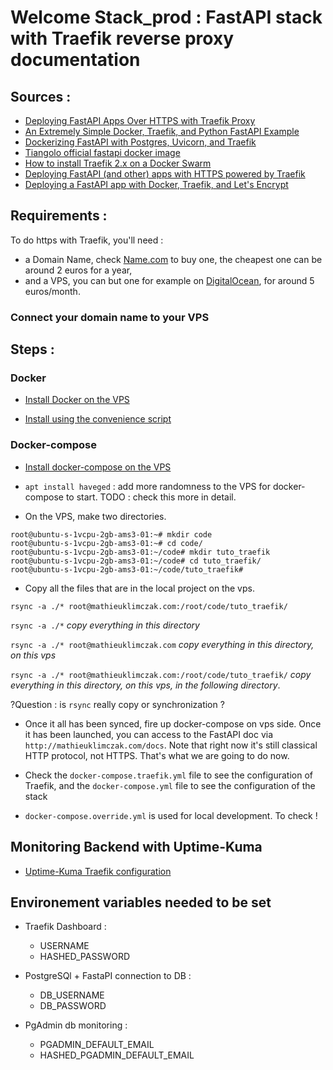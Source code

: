 # Welcome Stack_prod : FastAPI stack with Traefik reverse proxy documentation

## Sources :

* [Deploying FastAPI Apps Over HTTPS with Traefik Proxy](https://www.youtube.com/watch?v=7N5O62FjGDc)
* [An Extremely Simple Docker, Traefik, and Python FastAPI Example](https://kleiber.me/blog/2021/03/23/simple-docker-traefik-python-fastapi-example/)
* [Dockerizing FastAPI with Postgres, Uvicorn, and Traefik](https://testdriven.io/blog/fastapi-docker-traefik/)
* [Tiangolo official fastapi docker image](https://github.com/tiangolo/uvicorn-gunicorn-fastapi-docker)
* [How to install Traefik 2.x on a Docker Swarm](https://blog.creekorful.org/2019/10/how-to-install-traefik-2-docker-swarm/)
* [Deploying FastAPI (and other) apps with HTTPS powered by Traefik](https://github.com/tiangolo/blog-posts/tree/master/deploying-fastapi-apps-with-https-powered-by-traefik)
* [Deploying a FastAPI app with Docker, Traefik, and Let's Encrypt](https://www.valentinog.com/blog/traefik/)

## Requirements :
To do https with Traefik, you'll need :

* a Domain Name, check [Name.com](https://www.name.com/) to buy one, the cheapest one can be around 2 euros for a year,
* and a VPS, you can but one for example on [DigitalOcean](https://cloud.digitalocean.com), for around 5 euros/month.

### Connect your domain name to your VPS
## Steps :

### Docker

* [Install Docker on the VPS](https://docs.docker.com/engine/install/ubuntu/)

* [Install using the convenience script](https://docs.docker.com/engine/install/ubuntu/#install-using-the-convenience-script)

### Docker-compose

* [Install docker-compose on the VPS](https://docs.docker.com/compose/install/)

* `apt install haveged` : add more randomness to the VPS for docker-compose to start. TODO : check this more in detail.

* On the VPS, make two directories.

```shell
root@ubuntu-s-1vcpu-2gb-ams3-01:~# mkdir code
root@ubuntu-s-1vcpu-2gb-ams3-01:~# cd code/
root@ubuntu-s-1vcpu-2gb-ams3-01:~/code# mkdir tuto_traefik
root@ubuntu-s-1vcpu-2gb-ams3-01:~/code# cd tuto_traefik/
root@ubuntu-s-1vcpu-2gb-ams3-01:~/code/tuto_traefik#
```

* Copy all the files that are in the local project on the vps.

`rsync -a ./* root@mathieuklimczak.com:/root/code/tuto_traefik/`

`rsync -a ./*` *copy everything in this directory*

`rsync -a ./* root@mathieuklimczak.com` *copy everything in this directory, on this vps*

``rsync -a ./* root@mathieuklimczak.com:/root/code/tuto_traefik/`` *copy everything in this directory, on this vps, in the following directory*.

?Question : is `rsync` really copy or synchronization ?

* Once it all has been synced, fire up docker-compose on vps side. Once it has been launched, you can access to the FastAPI doc via `http://mathieuklimczak.com/docs`. Note that right now it's still classical HTTP protocol, not HTTPS. That's what we are going to do now.

* Check the `docker-compose.traefik.yml` file to see the configuration of Traefik, and the `docker-compose.yml` file to see the configuration of the stack

* `docker-compose.override.yml` is used for local development. To check !


## Monitoring Backend with Uptime-Kuma

* [Uptime-Kuma Traefik configuration](https://github.com/louislam/uptime-kuma/wiki/Reverse-Proxy#Traefik)

## Environement variables needed to be set

* Traefik Dashboard :
  * USERNAME
  * HASHED_PASSWORD

* PostgreSQl + FastaPI connection to DB :
  * DB_USERNAME
  * DB_PASSWORD

* PgAdmin db monitoring :
  * PGADMIN_DEFAULT_EMAIL
  * HASHED_PGADMIN_DEFAULT_EMAIL